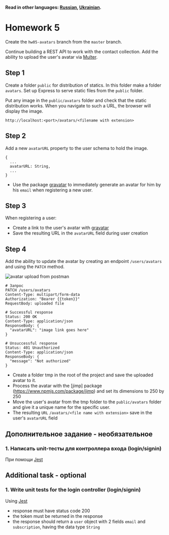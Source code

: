 **Read in other languages: [Russian](README.md), [Ukrainian](README.ua.md).**

# Homework 5

Create the `hw05-avatars` branch from the `master` branch.

Continue building a REST API to work with the contact collection. Add the ability to upload the user's avatar via [Multer](https://github.com/expressjs/multer).

## Step 1

Create a folder `public` for distribution of statics. In this folder make a folder `avatars`. Set up Express to serve static files from the `public` folder.

Put any image in the `public/avatars` folder and check that the static distribution works. When you navigate to such a URL, the browser will display the image.

```shell
http://localhost:<port>/avatars/<filename with extension>
```

## Step 2

Add a new `avatarURL` property to the user schema to hold the image.

```shell
{
  ...
  avatarURL: String,
  ...
}
```

- Use the package [gravatar](https://www.npmjs.com/package/gravatar) to immediately generate an avatar for him by his `email` when registering a new user.

## Step 3

When registering a user:

- Create a link to the user's avatar with [gravatar](https://www.npmjs.com/package/gravatar)
- Save the resulting URL in the `avatarURL` field during user creation

## Step 4

Add the ability to update the avatar by creating an endpoint `/users/avatars` and using the `PATCH` method.

![avatar upload from postman](./avatar-upload.png)

```shell
# Запрос
PATCH /users/avatars
Content-Type: multipart/form-data
Authorization: "Bearer {{token}}"
RequestBody: uploaded file

# Successful response
Status: 200 OK
Content-Type: application/json
ResponseBody: {
  "avatarURL": "image link goes here"
}

# Unsuccessful response
Status: 401 Unauthorized
Content-Type: application/json
ResponseBody: {
  "message": "Not authorized"
}
```

- Create a folder tmp in the root of the project and save the uploaded avatar to it.
- Process the avatar with the [jimp] package (https://www.npmjs.com/package/jimp) and set its dimensions to 250 by 250
- Move the user's avatar from the tmp folder to the `public/avatars` folder and give it a unique name for the specific user.
- The resulting `URL` `/avatars/<file name with extension>` save in the user's `avatarURL` field

## Дополнительное задание - необязательное

### 1. Написать unit-тесты для контроллера входа (login/signin)

При помощи [Jest](https://jestjs.io/ru/docs/getting-started)

## Additional task - optional

### 1. Write unit tests for the login controller (login/signin)

Using [Jest](https://jestjs.io/ru/docs/getting-started)

- response must have status code 200
- the token must be returned in the response
- the response should return a `user` object with 2 fields `email` and `subscription`, having the data type `String`


